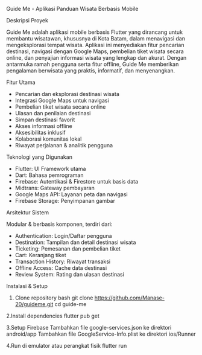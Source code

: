 Guide Me - Aplikasi Panduan Wisata Berbasis Mobile

Deskripsi Proyek

Guide Me adalah aplikasi mobile berbasis Flutter yang dirancang untuk membantu wisatawan, khususnya di Kota Batam, dalam menavigasi dan mengeksplorasi tempat wisata. Aplikasi ini menyediakan fitur pencarian destinasi, navigasi dengan Google Maps, pembelian tiket wisata secara online, dan penyajian informasi wisata yang lengkap dan akurat. Dengan antarmuka ramah pengguna serta fitur offline, Guide Me memberikan pengalaman berwisata yang praktis, informatif, dan menyenangkan.


Fitur Utama

- Pencarian dan eksplorasi destinasi wisata
- Integrasi Google Maps untuk navigasi
- Pembelian tiket wisata secara online
- Ulasan dan penilaian destinasi
- Simpan destinasi favorit
- Akses informasi offline
- Aksesibilitas inklusif 
- Kolaborasi komunitas lokal
- Riwayat perjalanan & analitik pengguna


Teknologi yang Digunakan

- Flutter: UI Framework utama
- Dart: Bahasa pemrograman
- Firebase: Autentikasi & Firestore untuk basis data
- Midtrans: Gateway pembayaran
- Google Maps API: Layanan peta dan navigasi
- Firebase Storage: Penyimpanan gambar


Arsitektur Sistem

Modular & berbasis komponen, terdiri dari:

- Authentication: Login/Daftar pengguna
- Destination: Tampilan dan detail destinasi wisata
- Ticketing: Pemesanan dan pembelian tiket
- Cart: Keranjang tiket
- Transaction History: Riwayat transaksi
- Offline Access: Cache data destinasi
- Review System: Rating dan ulasan destinasi



Instalasi & Setup

1. Clone repository
   bash
   git clone https://github.com/Manase-20/guideme.git
   cd guide-me
   
2.Install dependencies
  flutter pub get
  
3.Setup Firebase
  Tambahkan file google-services.json ke direktori android/app
  Tambahkan file GoogleService-Info.plist ke direktori ios/Runner

4.Run di emulator atau perangkat fisik
  flutter run

